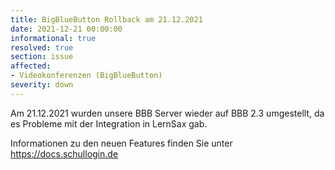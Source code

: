 ```yaml
---
title: BigBlueButton Rollback am 21.12.2021
date: 2021-12-21 00:00:00
informational: true
resolved: true
section: issue
affected:
- Videokonferenzen (BigBlueButton)
severity: down
---
```


Am 21.12.2021 wurden unsere BBB Server wieder auf BBB 2.3 umgestellt, da es Probleme mit der Integration in LernSax gab.

Informationen zu den neuen Features finden Sie unter https://docs.schullogin.de

